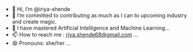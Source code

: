 - 👋 Hi, I’m @iriya-shende
- 👀 I’m committed to contributing as much as I can to upcoming industry and create magic.
- 🌱 I have mastered Artificial Intelligence and Machine Learning...
- 📫 How to reach me : riya.shende68@gmail.com ...
- 😄 Pronouns: she/her ...

<!---
iriya-shende/iriya-shende is a ✨ special ✨ repository because its `README.md` (this file) appears on your GitHub profile.
You can click the Preview link to take a look at your changes.
--->
